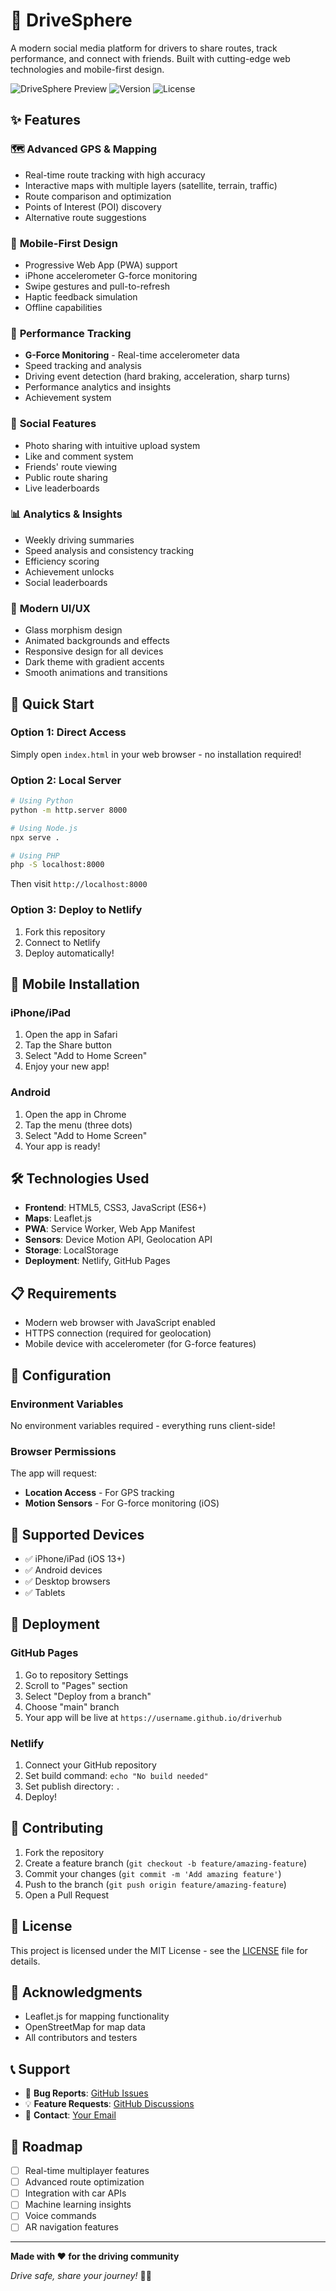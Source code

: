 # 🚗 DriveSphere

A modern social media platform for drivers to share routes, track performance, and connect with friends. Built with cutting-edge web technologies and mobile-first design.

![DriveSphere Preview](https://img.shields.io/badge/Status-Live-brightgreen) ![Version](https://img.shields.io/badge/Version-1.0.0-blue) ![License](https://img.shields.io/badge/License-MIT-yellow)

## ✨ Features

### 🗺️ **Advanced GPS & Mapping**
- Real-time route tracking with high accuracy
- Interactive maps with multiple layers (satellite, terrain, traffic)
- Route comparison and optimization
- Points of Interest (POI) discovery
- Alternative route suggestions

### 📱 **Mobile-First Design**
- Progressive Web App (PWA) support
- iPhone accelerometer G-force monitoring
- Swipe gestures and pull-to-refresh
- Haptic feedback simulation
- Offline capabilities

### 🚀 **Performance Tracking**
- **G-Force Monitoring** - Real-time accelerometer data
- Speed tracking and analysis
- Driving event detection (hard braking, acceleration, sharp turns)
- Performance analytics and insights
- Achievement system

### 📸 **Social Features**
- Photo sharing with intuitive upload system
- Like and comment system
- Friends' route viewing
- Public route sharing
- Live leaderboards

### 📊 **Analytics & Insights**
- Weekly driving summaries
- Speed analysis and consistency tracking
- Efficiency scoring
- Achievement unlocks
- Social leaderboards

### 🎨 **Modern UI/UX**
- Glass morphism design
- Animated backgrounds and effects
- Responsive design for all devices
- Dark theme with gradient accents
- Smooth animations and transitions

## 🚀 Quick Start

### Option 1: Direct Access
Simply open `index.html` in your web browser - no installation required!

### Option 2: Local Server
```bash
# Using Python
python -m http.server 8000

# Using Node.js
npx serve .

# Using PHP
php -S localhost:8000
```

Then visit `http://localhost:8000`

### Option 3: Deploy to Netlify
1. Fork this repository
2. Connect to Netlify
3. Deploy automatically!

## 📱 Mobile Installation

### iPhone/iPad
1. Open the app in Safari
2. Tap the Share button
3. Select "Add to Home Screen"
4. Enjoy your new app!

### Android
1. Open the app in Chrome
2. Tap the menu (three dots)
3. Select "Add to Home Screen"
4. Your app is ready!

## 🛠️ Technologies Used

- **Frontend**: HTML5, CSS3, JavaScript (ES6+)
- **Maps**: Leaflet.js
- **PWA**: Service Worker, Web App Manifest
- **Sensors**: Device Motion API, Geolocation API
- **Storage**: LocalStorage
- **Deployment**: Netlify, GitHub Pages

## 📋 Requirements

- Modern web browser with JavaScript enabled
- HTTPS connection (required for geolocation)
- Mobile device with accelerometer (for G-force features)

## 🔧 Configuration

### Environment Variables
No environment variables required - everything runs client-side!

### Browser Permissions
The app will request:
- **Location Access** - For GPS tracking
- **Motion Sensors** - For G-force monitoring (iOS)

## 📱 Supported Devices

- ✅ iPhone/iPad (iOS 13+)
- ✅ Android devices
- ✅ Desktop browsers
- ✅ Tablets

## 🚀 Deployment

### GitHub Pages
1. Go to repository Settings
2. Scroll to "Pages" section
3. Select "Deploy from a branch"
4. Choose "main" branch
5. Your app will be live at `https://username.github.io/driverhub`

### Netlify
1. Connect your GitHub repository
2. Set build command: `echo "No build needed"`
3. Set publish directory: `.`
4. Deploy!

## 🤝 Contributing

1. Fork the repository
2. Create a feature branch (`git checkout -b feature/amazing-feature`)
3. Commit your changes (`git commit -m 'Add amazing feature'`)
4. Push to the branch (`git push origin feature/amazing-feature`)
5. Open a Pull Request

## 📄 License

This project is licensed under the MIT License - see the [LICENSE](LICENSE) file for details.

## 🙏 Acknowledgments

- Leaflet.js for mapping functionality
- OpenStreetMap for map data
- All contributors and testers

## 📞 Support

- 🐛 **Bug Reports**: [GitHub Issues](https://github.com/yourusername/driverhub/issues)
- 💡 **Feature Requests**: [GitHub Discussions](https://github.com/yourusername/driverhub/discussions)
- 📧 **Contact**: [Your Email](mailto:your.email@example.com)

## 🔮 Roadmap

- [ ] Real-time multiplayer features
- [ ] Advanced route optimization
- [ ] Integration with car APIs
- [ ] Machine learning insights
- [ ] Voice commands
- [ ] AR navigation features

---

**Made with ❤️ for the driving community**

*Drive safe, share your journey!* 🚗💨